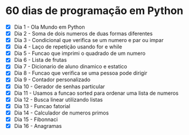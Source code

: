 # 60 dias de programação em Python

- [x] Dia 1 - Ola Mundo em Python
- [x] Dia 2 - Soma de dois numeros de duas formas diferentes
- [x] Dia 3 - Condicional que verifica se um numero e par ou impar
- [x] Dia 4 - Laço de repetição usando for e while
- [x] Dia 5 - Funcao que imprimi o quadrado de um numero
- [x] Dia 6 - Lista de frutas
- [x] Dia 7 - Dicionario de aluno dinamico e estatico
- [x] Dia 8 - Funcao que verifica se uma pessoa pode dirigir
- [x] Dia 9 - Contador personalizado
- [x] Dia 10 - Gerador de senhas particular
- [x] Dia 11 - Usamos a funcao sorted para ordenar uma lista de numeros
- [x] Dia 12 - Busca linear utilizando listas
- [x] Dia 13 - Funcao fatorial 
- [x] Dia 14 - Calculador de numeros primos
- [x] Dia 15 - Fibonnaci
- [x] Dia 16 - Anagramas